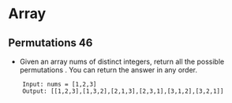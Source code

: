 # Array

##  Permutations 46
- Given an array nums of distinct integers, return all the possible permutations . You can return the answer in any order.
```-Example 1:
    Input: nums = [1,2,3]
    Output: [[1,2,3],[1,3,2],[2,1,3],[2,3,1],[3,1,2],[3,2,1]]